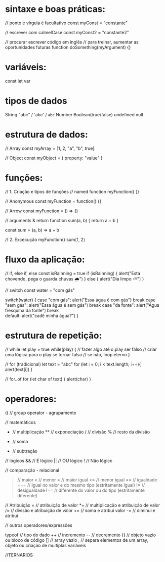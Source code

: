 # sintaxe e boas práticas:

// ponto e vírgula é facultativo
const myConst = "constante"

// escrever com calmelCase
const myConst2 = "constante2"

// procurar escrever código em inglês 
// para treinar, aumentar as oportunidades futuras
function doSomething(myArgument) {}

# variáveis:

const
let
var

# tipos de dados

String "abc" / 'abc' / `abc`
Number
Boolean(true/false)
undefined
null

# estrutura de dados:

// Array
const myArray = [1, 2, "a", "b", true]

// Object
const myObject = { property: "value" }

# funções:

// 1. Criação e tipos de funções
// named
function myFunction() {}

// Anonymous
const myFunction = function() {}

// Arrow
const myFunction = () => {}

// arguments & return
function sum(a, b) {
	return a + b
}

const sum = (a, b) => a + b

// 2. Excecução
myFunction()
sum(1, 2)

# fluxo da aplicação:

// if, else if, else
const isRainning = true
if (isRainning) {
	alert("Está chovendo, pega o guarda chuvas 🌧")
} else {
	alert("Dia limpo ⛅️")
}

// switch
const water = "com gás"

switch(water) {
	case "com gás": 
		alert("Essa água é com gás")
		break
	case "sem gás":
		alert("Essa água é sem gás")
		break
	case "da fonte":
		alert("Água fresquiha da fonte")
		break	
	default:
		alert("cadê minha água?")
}

# estrutura de repetição:

// while
let play = true
while(play) {
	// fazer algo até o play ser falso
	// criar uma lógica para o play se tornar falso
	// se não, loop eterno
}

// for (tradicional)
let text = "abc"
for (let i = 0; i < text.length; i++){
	alert(text[i])
}

// for..of
for (let char of text) {
	alert(char)
}

# operadores:

() // group operator - agrupamento

// matemáticos
* // multiplicação
** // exponeciação
/ // divisão
% // resto da divisão
+ // soma
- // subtração

// lógicos
&& // E lógico 
|| // OU lógico
! // Não lógico

// comparação - relacional
> // maior
< // menor
>= // maior igual
<= // menor igual
== // igualdade
=== // igual no valor e do mesmo tipo (estritamente igual)
!= // desigualdade
!== // diferente do valor ou do tipo (estritamente diferente)

// Atribuição
= // atribuição de valor
*= // multiplicação e atribuição de valor 
/= // divisão e atribuição de valor
+= // soma e atribui valor
-= // diminui e atribui


// outros operadores/expressões

typeof // tipo do dado
++ // incremento
-- // decremento
{} // objeto vazio ou bloco de código
[] // array vazio
, // separa elementos de um array, objeto ou criação de multiplas variáveis

//TERNARIOS


